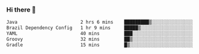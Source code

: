 ### Hi there 👋

<!--START_SECTION:waka-->

```txt
Java                       2 hrs 6 mins    █████████▒░░░░░░░░░░░░░░░   37.91 %
Brazil Dependency Config   1 hr 9 mins     █████▒░░░░░░░░░░░░░░░░░░░   20.83 %
YAML                       40 mins         ███░░░░░░░░░░░░░░░░░░░░░░   12.13 %
Groovy                     32 mins         ██▒░░░░░░░░░░░░░░░░░░░░░░   09.60 %
Gradle                     15 mins         █▒░░░░░░░░░░░░░░░░░░░░░░░   04.75 %
```

<!--END_SECTION:waka-->

<!--
**jerry-shao/jerry-shao** is a ✨ _special_ ✨ repository because its `README.md` (this file) appears on your GitHub profile.

Here are some ideas to get you started:

- 🔭 I’m currently working on ...
- 🌱 I’m currently learning ...
- 👯 I’m looking to collaborate on ...
- 🤔 I’m looking for help with ...
- 💬 Ask me about ...
- 📫 How to reach me: ...
- 😄 Pronouns: ...
- ⚡ Fun fact: ...
-->
